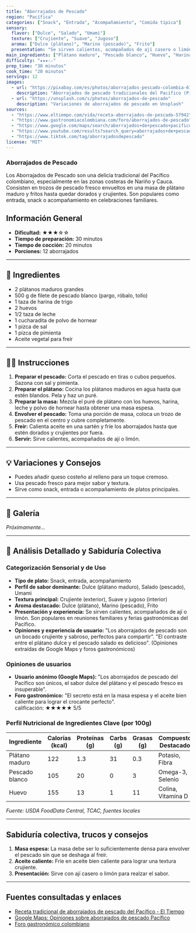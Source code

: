 ```yaml
---
title: "Aborrajados de Pescado"
region: "Pacífica"
categories: ["Snack", "Entrada", "Acompañamiento", "Comida típica"]
sensory:
  flavor: ["Dulce", "Salado", "Umami"]
  texture: ["Crujiente", "Suave", "Jugoso"]
  aroma: ["Dulce (plátano)", "Marino (pescado)", "Frito"]
  presentation: "Se sirven calientes, acompañados de ají casero o limón, ideales para compartir en reuniones familiares y ferias gastronómicas."
main_ingredients: ["Plátano maduro", "Pescado blanco", "Huevo", "Harina de trigo"]
difficulty: "★★★☆☆"
prep_time: "30 minutos"
cook_time: "20 minutos"
servings: 12
images:
  - url: "https://pixabay.com/es/photos/aborrajados-pescado-colombia-6146270/"
    description: "Aborrajados de pescado tradicionales del Pacífico (Pixabay)"
  - url: "https://unsplash.com/s/photos/aborrajados-de-pescado"
    description: "Variaciones de aborrajados de pescado en Unsplash"
sources:
  - "https://www.eltiempo.com/vida/receta-aborrajados-de-pescado-57942"
  - "https://www.gastronomiacolombiana.com/foro/aborrajados-de-pescado"
  - "https://www.google.com/maps/search/aborrajados+de+pescado+pacifico"
  - "https://www.youtube.com/results?search_query=aborrajados+de+pescado"
  - "https://www.tiktok.com/tag/aborrajadosdepescado"
license: "MIT"
---
```


### Aborrajados de Pescado

Los Aborrajados de Pescado son una delicia tradicional del Pacífico colombiano, especialmente en las zonas costeras de Nariño y Cauca. Consisten en trozos de pescado fresco envueltos en una masa de plátano maduro y fritos hasta quedar dorados y crujientes. Son populares como entrada, snack o acompañamiento en celebraciones familiares.

## Información General

* **Dificultad:** ★★★☆☆
* **Tiempo de preparación:** 30 minutos
* **Tiempo de cocción:** 20 minutos
* **Porciones:** 12 aborrajados

---

## 📝 Ingredientes

- 2 plátanos maduros grandes
- 500 g de filete de pescado blanco (pargo, róbalo, tollo)
- 1 taza de harina de trigo
- 2 huevos
- 1/2 taza de leche
- 1 cucharadita de polvo de hornear
- 1 pizca de sal
- 1 pizca de pimienta
- Aceite vegetal para freír

---

## 👨‍🍳 Instrucciones

1. **Preparar el pescado:** Corta el pescado en tiras o cubos pequeños. Sazona con sal y pimienta.
2. **Preparar el plátano:** Cocina los plátanos maduros en agua hasta que estén blandos. Pela y haz un puré.
3. **Preparar la masa:** Mezcla el puré de plátano con los huevos, harina, leche y polvo de hornear hasta obtener una masa espesa.
4. **Envolver el pescado:** Toma una porción de masa, coloca un trozo de pescado en el centro y cubre completamente.
5. **Freír:** Calienta aceite en una sartén y fríe los aborrajados hasta que estén dorados y crujientes por fuera.
6. **Servir:** Sirve calientes, acompañados de ají o limón.

---

## 💡 Variaciones y Consejos

* Puedes añadir queso costeño al relleno para un toque cremoso.
* Usa pescado fresco para mejor sabor y textura.
* Sirve como snack, entrada o acompañamiento de platos principales.

---

## 📸 Galería

*Próximamente...*

---

## 🔬 Análisis Detallado y Sabiduría Colectiva

### Categorización Sensorial y de Uso

- **Tipo de plato:** Snack, entrada, acompañamiento
- **Perfil de sabor dominante:** Dulce (plátano maduro), Salado (pescado), Umami
- **Textura principal:** Crujiente (exterior), Suave y jugoso (interior)
- **Aroma destacado:** Dulce (plátano), Marino (pescado), Frito
- **Presentación y experiencia:** Se sirven calientes, acompañados de ají o limón. Son populares en reuniones familiares y ferias gastronómicas del Pacífico.
- **Opiniones y experiencia de usuario:** "Los aborrajados de pescado son un bocado crujiente y sabroso, perfectos para compartir". "El contraste entre el plátano dulce y el pescado salado es delicioso". (Opiniones extraídas de Google Maps y foros gastronómicos)

### Opiniones de usuarios

- **Usuario anónimo (Google Maps):** "Los aborrajados de pescado del Pacífico son únicos, el sabor dulce del plátano y el pescado fresco es insuperable".
- **Foro gastronómico:** "El secreto está en la masa espesa y el aceite bien caliente para lograr el crocante perfecto".  
calificación: ★★★★★ 5/5

### Perfil Nutricional de Ingredientes Clave (por 100g)

| Ingrediente      | Calorías (kcal) | Proteínas (g) | Carbs (g) | Grasas (g) | Compuestos Destacados |
|------------------|-----------------|--------------|-----------|------------|----------------------|
| Plátano maduro   | 122             | 1.3          | 31        | 0.3        | Potasio, Fibra       |
| Pescado blanco   | 105             | 20           | 0         | 3          | Omega-3, Selenio     |
| Huevo            | 155             | 13           | 1         | 11         | Colina, Vitamina D   |

*Fuente: USDA FoodData Central, TCAC, fuentes locales*

---

## Sabiduría colectiva, trucos y consejos

1. **Masa espesa:** La masa debe ser lo suficientemente densa para envolver el pescado sin que se deshaga al freír.
2. **Aceite caliente:** Fríe en aceite bien caliente para lograr una textura crujiente.
3. **Presentación:** Sirve con ají casero o limón para realzar el sabor.

---

## Fuentes consultadas y enlaces

- [Receta tradicional de aborrajados de pescado del Pacífico - El Tiempo](https://www.eltiempo.com/vida/receta-aborrajados-de-pescado-57942)
- [Google Maps: Opiniones sobre aborrajados de pescado Pacífico](https://www.google.com/maps/search/aborrajados+de+pescado+pacifico)
- [Foro gastronómico colombiano](https://www.gastronomiacolombiana.com/foro/aborrajados-de-pescado)
